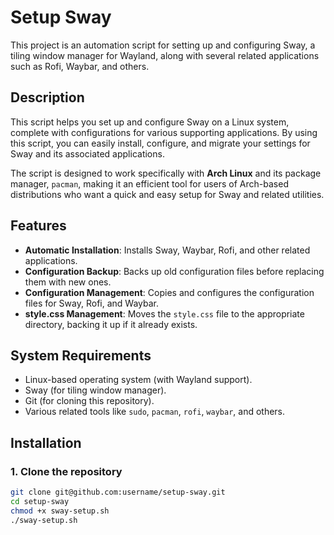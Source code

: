 # Setup Sway

This project is an automation script for setting up and configuring Sway, a tiling window manager for Wayland, along with several related applications such as Rofi, Waybar, and others.

## Description

This script helps you set up and configure Sway on a Linux system, complete with configurations for various supporting applications. By using this script, you can easily install, configure, and migrate your settings for Sway and its associated applications.

The script is designed to work specifically with **Arch Linux** and its package manager, `pacman`, making it an efficient tool for users of Arch-based distributions who want a quick and easy setup for Sway and related utilities.

## Features

- **Automatic Installation**: Installs Sway, Waybar, Rofi, and other related applications.
- **Configuration Backup**: Backs up old configuration files before replacing them with new ones.
- **Configuration Management**: Copies and configures the configuration files for Sway, Rofi, and Waybar.
- **style.css Management**: Moves the `style.css` file to the appropriate directory, backing it up if it already exists.

## System Requirements

- Linux-based operating system (with Wayland support).
- Sway (for tiling window manager).
- Git (for cloning this repository).
- Various related tools like `sudo`, `pacman`, `rofi`, `waybar`, and others.

## Installation

### 1. Clone the repository

```bash
git clone git@github.com:username/setup-sway.git
cd setup-sway
chmod +x sway-setup.sh
./sway-setup.sh
